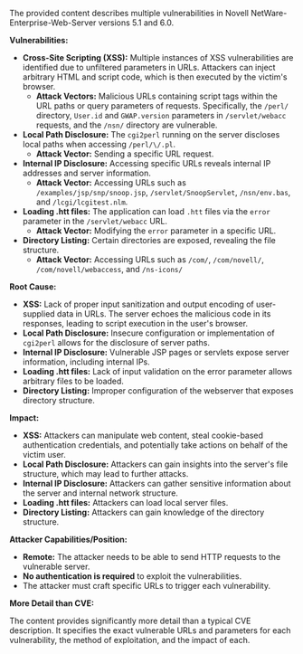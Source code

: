 The provided content describes multiple vulnerabilities in Novell NetWare-Enterprise-Web-Server versions 5.1 and 6.0.

**Vulnerabilities:**

*   **Cross-Site Scripting (XSS):** Multiple instances of XSS vulnerabilities are identified due to unfiltered parameters in URLs. Attackers can inject arbitrary HTML and script code, which is then executed by the victim's browser.
    *   **Attack Vectors:** Malicious URLs containing script tags within the URL paths or query parameters of requests. Specifically, the `/perl/` directory, `User.id` and `GWAP.version` parameters in `/servlet/webacc` requests, and the `/nsn/` directory are vulnerable.
*   **Local Path Disclosure:** The `cgi2perl` running on the server discloses local paths when accessing `/perl/\/.pl`.
    *   **Attack Vector:** Sending a specific URL request.
*   **Internal IP Disclosure:** Accessing specific URLs reveals internal IP addresses and server information.
    *   **Attack Vector:** Accessing URLs such as `/examples/jsp/snp/snoop.jsp`, `/servlet/SnoopServlet`, `/nsn/env.bas`, and `/lcgi/lcgitest.nlm`.
*   **Loading .htt files:** The application can load `.htt` files via the `error` parameter in the `/servlet/webacc` URL.
    *   **Attack Vector:** Modifying the `error` parameter in a specific URL.
*   **Directory Listing:** Certain directories are exposed, revealing the file structure.
    *   **Attack Vector:** Accessing URLs such as `/com/`, `/com/novell/`, `/com/novell/webaccess`, and `/ns-icons/`

**Root Cause:**

*   **XSS:** Lack of proper input sanitization and output encoding of user-supplied data in URLs. The server echoes the malicious code in its responses, leading to script execution in the user's browser.
*   **Local Path Disclosure:**  Insecure configuration or implementation of `cgi2perl` allows for the disclosure of server paths.
*   **Internal IP Disclosure:** Vulnerable JSP pages or servlets expose server information, including internal IPs.
*   **Loading .htt files:** Lack of input validation on the error parameter allows arbitrary files to be loaded.
*   **Directory Listing:** Improper configuration of the webserver that exposes directory structure.

**Impact:**

*   **XSS:** Attackers can manipulate web content, steal cookie-based authentication credentials, and potentially take actions on behalf of the victim user.
*   **Local Path Disclosure:** Attackers can gain insights into the server's file structure, which may lead to further attacks.
*   **Internal IP Disclosure:**  Attackers can gather sensitive information about the server and internal network structure.
*   **Loading .htt files:** Attackers can load local server files.
*   **Directory Listing:** Attackers can gain knowledge of the directory structure.

**Attacker Capabilities/Position:**

*   **Remote:** The attacker needs to be able to send HTTP requests to the vulnerable server.
*   **No authentication is required** to exploit the vulnerabilities.
*   The attacker must craft specific URLs to trigger each vulnerability.

**More Detail than CVE:**

The content provides significantly more detail than a typical CVE description. It specifies the exact vulnerable URLs and parameters for each vulnerability, the method of exploitation, and the impact of each.
